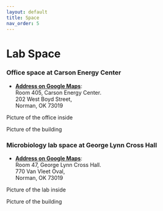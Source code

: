 ```yaml
---
layout: default
title: Space
nav_order: 5
---
```

# Lab Space

### **Office space at Carson Energy Center**  

- [**Address on Google Maps**](https://www.google.com/maps/place/Gallogly+College+of+Engineering/@35.2106619,-97.4429135,18.08z/data=!4m5!3m4!1s0x87b269d41b60d8c9:0x37f702bd76c6732c!8m2!3d35.2108932!4d-97.4425345):   
  Room 405, Carson Energy Center.  
  202 West Boyd Street,         
  Norman, OK 73019  




Picture of the office inside

Picture of the building

### **Microbiology lab space at George Lynn Cross Hall**

- [**Address on Google Maps**](https://www.google.com/maps/place/George+Lynn+Cross+Hall/@35.2069292,-97.4457894,17z/data=!4m12!1m6!3m5!1s0x87b269d332d849f9:0x3998c7056c2a8d14!2sGeorge+Lynn+Cross+Hall!8m2!3d35.2065631!4d-97.4448832!3m4!1s0x87b269d332d849f9:0x3998c7056c2a8d14!8m2!3d35.2065631!4d-97.4448832):  
  Room 47, George Lynn Cross Hall.    
  770 Van Vleet Oval,   
  Norman, OK  73019


Picture of the lab inside

Picture of the building
